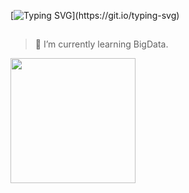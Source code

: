 [![Typing SVG](https://readme-typing-svg.demolab.com?font=Fira+Code&pause=1000&width=435&lines=print(%22hey%2CWelcome+here.%22))](https://git.io/typing-svg)
##
> 🔭 I’m currently learning BigData.
> 

<a href="https://github.com/anuraghazra/convoychat">
  <img height=200 align="center" src="https://github-readme-stats.vercel.app/api/top-langs?username=dadadaguai&layout=compact&langs_count=6&card_width=500" />
</a>
